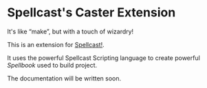 
# Spellcast's Caster Extension

It's like “make”, but with a touch of wizardry!

This is an extension for [Spellcast!](https://www.npmjs.com/package/spellcast).

It uses the powerful Spellcast Scripting language to create powerful *Spellbook* used to build project.

The documentation will be written soon.
